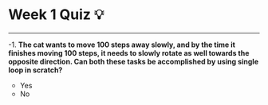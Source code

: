 # Week 1 Quiz :bulb:
***

-1. **The cat wants to move 100 steps away slowly, and by the time it finishes moving 100 steps, it needs to slowly rotate as well towards the opposite direction. Can both these tasks be accomplished by using single loop in scratch?**
   <ul>
      <li style="list-style-type: circle;">Yes</li>
      <li style="list-style-type: circle;">No</li>
   </ul>
